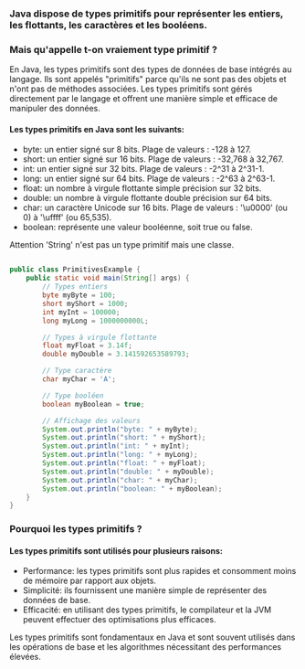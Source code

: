 ### Java dispose de types primitifs pour représenter les entiers, les flottants, les caractères et les booléens. 
### Mais qu'appelle t-on vraiement type primitif ?   

En Java, les types primitifs sont des types de données de base intégrés au langage. Ils sont appelés "primitifs" parce qu'ils ne sont pas des objets et n'ont pas de méthodes associées. Les types primitifs sont gérés directement par le langage et offrent une manière simple et efficace de manipuler des données.  

#### Les types primitifs en Java sont les suivants:

- byte: un entier signé sur 8 bits. Plage de valeurs : -128 à 127.
- short: un entier signé sur 16 bits. Plage de valeurs : -32,768 à 32,767.
- int: un entier signé sur 32 bits. Plage de valeurs : -2^31 à 2^31-1.
- long: un entier signé sur 64 bits. Plage de valeurs : -2^63 à 2^63-1.
- float: un nombre à virgule flottante simple précision sur 32 bits.
- double: un nombre à virgule flottante double précision sur 64 bits.
- char: un caractère Unicode sur 16 bits. Plage de valeurs : '\u0000' (ou 0) à '\uffff' (ou 65,535).
- boolean: représente une valeur booléenne, soit true ou false.
  

Attention 'String' n'est pas un type primitif mais une classe.  

```java

public class PrimitivesExample {
    public static void main(String[] args) {
        // Types entiers
        byte myByte = 100;
        short myShort = 1000;
        int myInt = 100000;
        long myLong = 1000000000L;

        // Types à virgule flottante
        float myFloat = 3.14f;
        double myDouble = 3.141592653589793;

        // Type caractère
        char myChar = 'A';

        // Type booléen
        boolean myBoolean = true;

        // Affichage des valeurs
        System.out.println("byte: " + myByte);
        System.out.println("short: " + myShort);
        System.out.println("int: " + myInt);
        System.out.println("long: " + myLong);
        System.out.println("float: " + myFloat);
        System.out.println("double: " + myDouble);
        System.out.println("char: " + myChar);
        System.out.println("boolean: " + myBoolean);
    }
}

```

### Pourquoi les types primitifs ?  

#### Les types primitifs sont utilisés pour plusieurs raisons:

- Performance: les types primitifs sont plus rapides et consomment moins de mémoire par rapport aux objets.
- Simplicité: ils fournissent une manière simple de représenter des données de base.
- Efficacité: en utilisant des types primitifs, le compilateur et la JVM peuvent effectuer des optimisations plus efficaces.  
  
Les types primitifs sont fondamentaux en Java et sont souvent utilisés dans les opérations de base et les algorithmes nécessitant des performances élevées.

